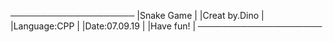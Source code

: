 ────────────────────
|Snake Game        |
|Creat by.Dino     |
|Language:CPP      |
|Date:07.09.19     |
|Have fun!         |
────────────────────

